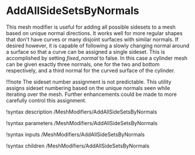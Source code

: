 # AddAllSideSetsByNormals

This mesh modifier is useful for adding all possible sidesets to a mesh based on unique normal directions.
It works well for more regular shapes that don't have curves or many disjoint surfaces with similar normals.
If desired however, it is capable of following a slowly changing normal around a surface so that a curve
can be assigned a single sideset. This is accomplished by setting *fixed_normal* to false. In this case
a cylinder mesh can be given exactly three normals, one for the two and bottom respectively, and a third
normal for the curved surface of the cylinder.

!!!note The sideset number assignment is not predictable. This utility assigns sideset numbering based on the unique normals seen while iterating over the mesh. Further enhancements could be made to more carefully control this assignment.

!syntax description /MeshModifiers/AddAllSideSetsByNormals

!syntax parameters /MeshModifiers/AddAllSideSetsByNormals

!syntax inputs /MeshModifiers/AddAllSideSetsByNormals

!syntax children /MeshModifiers/AddAllSideSetsByNormals
